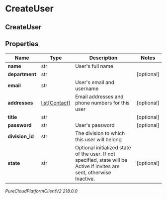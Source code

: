 # CreateUser

## CreateUser

## Properties

|Name | Type | Description | Notes|
|------------ | ------------- | ------------- | -------------|
| **name** | str | User&#39;s full name | |
| **department** | str |  | [optional] |
| **email** | str | User&#39;s email and username | |
| **addresses** | [list[Contact]](Contact) | Email addresses and phone numbers for this user | [optional] |
| **title** | str |  | [optional] |
| **password** | str | User&#39;s password | [optional] |
| **division_id** | str | The division to which this user will belong | |
| **state** | str | Optional initialized state of the user. If not specified, state will be Active if invites are sent, otherwise Inactive. | [optional] |



_PureCloudPlatformClientV2 218.0.0_
